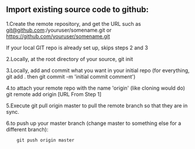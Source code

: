 ## Import existing source code to github:

 1.Create the remote repository, and get the URL such as git@github.com:/youruser/somename.git or https://github.com/youruser/somename.git

 If your local GIT repo is already set up, skips steps 2 and 3

 2.Locally, at the root directory of your source, git init

 3.Locally, add and commit what you want in your initial repo (for everything, git add . then git commit -m 'initial commit comment')

 4.to attach your remote repo with the name 'origin' (like cloning would do)
git remote add origin [URL From Step 1]

 5.Execute git pull origin master to pull the remote branch so that they are in sync.

 6.to push up your master branch (change master to something else for a different branch):

		git push origin master



